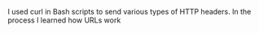 I used curl in Bash scripts to send various types of HTTP headers. In the process I learned how URLs work
